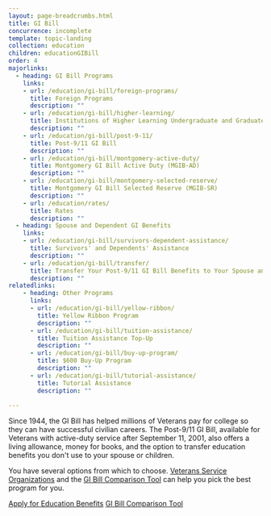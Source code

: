 ```yaml
---
layout: page-breadcrumbs.html
title: GI Bill
concurrence: incomplete
template: topic-landing
collection: education
children: educationGIBill
order: 4
majorlinks:
  - heading: GI Bill Programs
    links:
    - url: /education/gi-bill/foreign-programs/
      title: Foreign Programs
      description: ""
    - url: /education/gi-bill/higher-learning/
      title: Institutions of Higher Learning Undergraduate and Graduate Degrees
      description: ""
    - url: /education/gi-bill/post-9-11/
      title: Post-9/11 GI Bill
      description: ""
    - url: /education/gi-bill/montgomery-active-duty/
      title: Montgomery GI Bill Active Duty (MGIB-AD)
      description: ""
    - url: /education/gi-bill/montgomery-selected-reserve/
      title: Montgomery GI Bill Selected Reserve (MGIB-SR)
      description: ""
    - url: /education/rates/
      title: Rates
      description: ""
  - heading: Spouse and Dependent GI Benefits
    links:
    - url: /education/gi-bill/survivors-dependent-assistance/
      title: Survivors' and Dependents' Assistance
      description: ""
    - url: /education/gi-bill/transfer/
      title: Transfer Your Post-9/11 GI Bill Benefits to Your Spouse and Dependents
      description: ""
relatedlinks:
    - heading: Other Programs
      links:
      - url: /education/gi-bill/yellow-ribbon/
        title: Yellow Ribbon Program
        description: ""
      - url: /education/gi-bill/tuition-assistance/
        title: Tuition Assistance Top-Up
        description: ""
      - url: /education/gi-bill/buy-up-program/
        title: $600 Buy-Up Program
        description: ""
      - url: /education/gi-bill/tutorial-assistance/
        title: Tutorial Assistance
        description: ""
     
---     
```

<div class="va-introtext">

Since 1944, the GI Bill has helped millions of Veterans pay for college so they can have successful civilian careers. The Post-9/11 GI Bill, available for Veterans with active-duty service after September 11, 2001, also offers a living allowance, money for books, and the option to transfer education benefits you don't use to your spouse or children.

You have several options from which to choose. [Veterans Service Organizations](http://www.va.gov/vso/) and the [GI Bill Comparison Tool](/gi-bill-comparison-tool/) can help you pick the best program for you.

</div>

<a class="usa-button-primary va-button-primary" href="/education/apply-for-education-benefits/">Apply for Education Benefits</a> <a class="usa-button-primary va-button-secondary" href="/gi-bill-comparison-tool/">GI Bill Comparison Tool</a>
